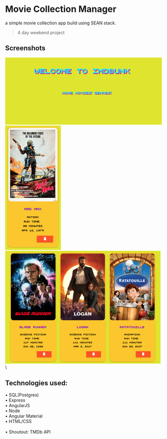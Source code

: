 # Movie Collection Manager

a simple movie collection app build using SEAN stack.
> 4 day weekend project

 ## Screenshots

<img src="screenshots/imdbunk.png" width="600"> \
<img src="screenshots/movie-card.png" height="400">
<img src="screenshots/movie-cards-row.png" width="500"> \

 ## Technologies used:
 
• SQL(Postgres) \
• Express \
• AngularJS \
• Node \
• Angular Material \
• HTML/CSS \
\
• Shoutout: TMDb API



